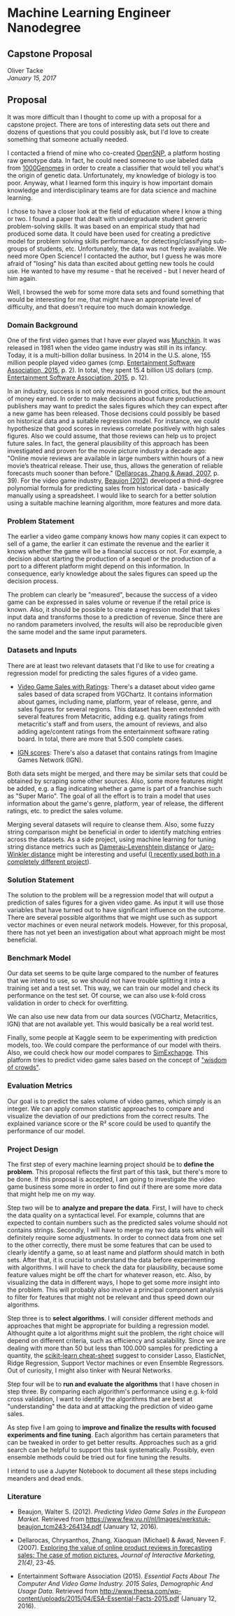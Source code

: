 # Machine Learning Engineer Nanodegree
## Capstone Proposal
Oliver Tacke  
_January 15, 2017_

## Proposal
It was more difficult than I thought to come up with a proposal for a capstone project. There are tons of interesting data sets out there and dozens of questions that you could possibly ask, but I'd love to create something that someone actually needed.

I contacted a friend of mine who co-created [OpenSNP](https://opensnp.org), a platform hosting raw genotype data. In fact, he could need someone to use labeled data from [1000Genomes](http://www.internationalgenome.org) in order to create a classifier that would tell you what's the origin of genetic data. Unfortunately, my knowledge of biology is too poor. Anyway, what I learned form this inquiry is how important domain knowledge and interdisciplinary teams are for data science and machine learning.

I chose to have a closer look at the field of education where I know a thing or two. I found a paper that dealt with undergraduate student generic problem-solving skills. It was based on an empirical study that had produced some data. It could have been used for creating a predictive model for problem solving skills performance, for detecting/classifying sub-groups of students, etc. Unfortunately, the data was not freely available. We need more Open Science! I contacted the author, but I guess he was more afraid of "losing" his data than excited about getting new tools he could use. He wanted to have my resume - that he received - but I never heard of him again.

Well, I browsed the web for some more data sets and found something that would be interesting for me, that might have an appropriate level of difficulty, and that doesn't require too much domain knowledge.

### Domain Background
One of the first video games that I have ever played was [Munchkin](https://en.wikipedia.org/wiki/Munchkin_(video_game)). It was released in 1981 when the video game industry was still in its infancy. Today, it is a multi-billion dollar business. In 2014 in the U.S. alone, 155 million people played video games (cmp. [Entertainment Software Association, 2015](http://www.theesa.com/wp-content/uploads/2015/04/ESA-Essential-Facts-2015.pdf), p. 2). In total, they spent 15.4 billion US dollars (cmp. [Entertainment Software Association, 2015](http://www.theesa.com/wp-content/uploads/2015/04/ESA-Essential-Facts-2015.pdf), p. 12).

In an industry, success is not only measured in good critics, but the amount of money earned. In order to make decisions about future productions, publishers may want to predict the sales figures which they can expect after a new game has been released. Those decisions could possibly be based on historical data and a suitable regression model. For instance, we could hypothesize that good scores in reviews correlate positively with high sales figures. Also we could assume, that those reviews can help us to project future sales. In fact, the general plausibility of this approach has been investigated and proven for the movie picture industry a decade ago: "Online movie reviews are available in large numbers within hours of a new movie’s theatrical release. Their use, thus, allows the generation of reliable forecasts much sooner than before." ([Dellarocas, Zhang & Awad, 2007](http://onlinelibrary.wiley.com/doi/10.1002/dir.20087/abstract), p. 39). For the video game industry, [Beaujon (2012)](https://www.few.vu.nl/nl/Images/werkstuk-beaujon_tcm243-264134.pdf) developed a third-degree polynomial formula for predicting sales from historical data - basically manually using a spreadsheet. I would like to search for a better solution using a suitable machine learning algorithm, more features and more data.

### Problem Statement
The earlier a video game company knows how many copies it can expect to sell of a game, the earlier it can estimate the revenue and the earlier it knows whether the game will be a financial success or not. For example, a decision about starting the production of a sequel or the production of a port to a different platform might depend on this information. In consequence, early knowledge about the sales figures can speed up the decision process.

The problem can clearly be "measured", because the success of a video game can be expressed in sales volume or revenue if the retail price is known. Also, it should be possible to create a regression model that takes input data and transforms those to a prediction of revenue. Since there are no random parameters involved, the results will also be reproducible given the same model and the same input parameters.

### Datasets and Inputs
There are at least two relevant datasets that I'd like to use for creating a regression model for predicting the sales figures of a video game.

- [Video Game Sales with Ratings](https://www.kaggle.com/rush4ratio/video-game-sales-with-ratings):
There's a dataset about video game sales based of data scraped from VGChartz. It contains information about games, including name, platform, year of release, genre, and sales figures for several regions. This dataset has been extended with several features from Metacritic, adding e.g. quality ratings from metacritic's staff and from users, the amount of reviews, and also adding age/content ratings from the entertainment software rating board. In total, there are more that 5.500 complete cases.

- [IGN scores](https://www.kaggle.com/egrinstein/20-years-of-games/discussion):
There's also a dataset that contains ratings from Imagine Games Network (IGN).

Both data sets might be merged, and there may be similar sets that could be obtained by scraping some other sources. Also, some more features might be added, e.g. a flag indicating whether a game is part of a franchise such as "Super Mario". The goal of all the effort is to train a model that uses information about the game's genre, platform, year of release, the different ratings, etc. to predict the sales volume.

Merging several datasets will require to cleanse them. Also, some fuzzy string comparison might be beneficial in order to identify matching entries across the datasets. As a side project, using machine learning for tuning string distance metrics such as [Damerau-Levenshtein distance](https://en.wikipedia.org/wiki/Damerau–Levenshtein_distance) or [Jaro-Winkler distance](https://en.wikipedia.org/wiki/Jaro%E2%80%93Winkler_distance) might be interesting and useful ([I recently used both in a completely different project](https://h5p.org/node/40692)).

### Solution Statement
The solution to the problem will be a regression model that will output a prediction of sales figures for a given video game. As input it will use those variables that have turned out to have significant influence on the outcome. There are several possible algorithms that we might use such as support vector machines or even neural network models. However, for this proposal, there has not yet been an investigation about what approach might be most beneficial.

### Benchmark Model
Our data set seems to be quite large compared to the number of features that we intend to use, so we should not have trouble splitting it into a training set and a test set. This way, we can train our model and check its performance on the test set. Of course, we can also use k-fold cross validation in order to check for overfitting.

We can also use new data from our data sources (VGChartz, Metacritics, IGN) that are not available yet. This would basically be a real world test.

Finally, some people at Kaggle seem to be experimenting with prediction models, too. We could compare the performance of our model with theirs. Also, we could check how our model compares to [SimExchange](http://www.simexchange.com/). This platform tries to predict video game sales based on the concept of ["wisdom of crowds"](https://en.wikipedia.org/wiki/The_Wisdom_of_Crowds).

### Evaluation Metrics
Our goal is to predict the sales volume of video games, which simply is an integer. We can apply common statistic approaches to compare and visualize the deviation of our predictions from the correct results. The explained variance score or the R² score could be used to quantify the performance of our model.

### Project Design
The first step of every machine learning project should be to **define the problem**. This proposal reflects the first part of this task, but there's more to be done. If this proposal is accepted, I am going to investigate the video game business some more in order to find out if there are some more data that might help me on my way.

Step two will be to **analyze and prepare the data**. First, I will have to check the data quality on a syntactical level. For example, columns that are expected to contain numbers such as the predicted sales volume should not contains strings. Secondly, I will have to merge my two data sets which will definitely require some adjustments. In order to connect data from one set to the other correctly, there must be some features that can be used to clearly identify a game, so at least name and platform should match in both sets. After that, it is crucial to understand the data before experimenting with algorithms. I will have to check the data for plausibility, because some feature values might be off the chart for whatever reason, etc. Also, by visualizing the data in different ways, I hope to get some more insight into the problem. This will probably also involve a principal component analysis to filter for features that might not be relevant and thus speed down our algorithms.

Step three is to **select algorithms**. I will consider different methods and approaches that might be appropriate for building a regression model. Althought quite a lot algorithms might suit the problem, the right choice will depend on different criteria, such as efficiency and scalability. Since we are dealing with more than 50 but less than 100.000 samples for predicting a quantity, the [scikit-learn cheat-sheet](http://scikit-learn.org/stable/tutorial/machine_learning_map/) suggest to consider Lasso, ElasticNet, Ridge Regression, Support Vector machines or even Ensemble Regressors. Out of curiosity, I might also tinker with Neural Networks.

Step four will be to **run and evaluate the algorithms** that I have chosen in step three. By comparing each algorithm's performance using e.g. k-fold cross validation, I want to identify the algorithms that are best at "understanding" the data and at attacking the prediction of video game sales.

As step five I am going to **improve and finalize the results with focused experiments and fine tuning**. Each algorithm has certain parameters that can be tweaked in order to get better results. Approaches such as a grid search can be helpful to support this task systematically. Possibly, even ensemble methods could be tried out for fine tuning the results.

I intend to use a Jupyter Notebook to document all these steps including meanders and dead ends.

### Literature
* Beaujon, Walter S. (2012). _Predicting Video Game Sales in the European Market._ Retrieved from https://www.few.vu.nl/nl/Images/werkstuk-beaujon_tcm243-264134.pdf (January 12, 2016).

* Dellarocas, Chrysanthos, Zhang, Xiaoquan (Michael) & Awad, Neveen F. (2007). [Exploring the value of online product reviews in forecasting sales: The case of motion pictures.](http://onlinelibrary.wiley.com/doi/10.1002/dir.20087/abstract) _Journal of Interactive Marketing, 21(4)_, 23-45.

* Entertainment Software Association (2015). _Essential Facts About The Computer And Video Game Industry. 2015 Sales, Demographic And Usage Data._ Retrieved from http://www.theesa.com/wp-content/uploads/2015/04/ESA-Essential-Facts-2015.pdf (January 12, 2016).
